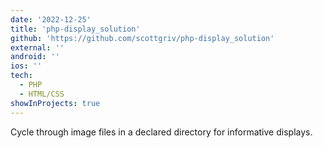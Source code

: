 ```yaml
---
date: '2022-12-25'
title: 'php-display_solution'
github: 'https://github.com/scottgriv/php-display_solution'
external: ''
android: ''
ios: ''
tech:
  - PHP
  - HTML/CSS
showInProjects: true
---
```


Cycle through image files in a declared directory for informative displays.

